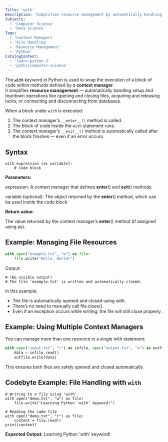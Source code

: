 ```yaml
---
Title: 'with'
Description: 'Simplifies resource management by automatically handling setup and teardown actions using context managers.'
Subjects:
  - 'Computer Science'
  - 'Data Science'
Tags:
  - 'Context Managers'
  - 'File Handling'
  - 'Resource Management'
  - 'Python'
CatalogContent:
  - 'learn-python-3'
  - 'paths/computer-science'
---
```


The **`with`** keyword in Python is used to wrap the execution of a block of code within methods defined by a **context manager**.  
It simplifies **resource management** — automatically handling setup and teardown operations like opening and closing files, acquiring and releasing locks, or connecting and disconnecting from databases.

When a block under `with` is executed:
1. The context manager’s `__enter__()` method is called.
2. The block of code inside the `with` statement runs.
3. The context manager’s `__exit__()` method is automatically called after the block finishes — even if an error occurs.

## Syntax

```pseudo
with expression [as variable]:
    # Code block
```

**Parameters:**

expression: A context manager that defines __enter__() and __exit__() methods.

variable (optional): The object returned by the __enter__() method, which can be used inside the code block.

**Return value:**

The value returned by the context manager’s __enter__() method (if assigned using as).

## Example: Managing File Resources
```py
with open("example.txt", "w") as file:
    file.write("Hello, World!")
```

Output:
```shell
# (No visible output)
# The file 'example.txt' is written and automatically closed.
```

In this example:

- The file is automatically opened and closed using with.
- There’s no need to manually call file.close().
- Even if an exception occurs while writing, the file will still close properly.

## Example: Using Multiple Context Managers 
You can manage more than one resource in a single with statement:
```py
with open("input.txt", "r") as infile, open("output.txt", "w") as outfile:
    data = infile.read()
    outfile.write(data)
```

This ensures both files are safely opened and closed automatically.

## Codebyte Example: File Handling with `with`
```codebyte/python
# Writing to a file using 'with'
with open("demo.txt", "w") as file:
    file.write("Learning Python 'with' keyword!")

# Reading the same file
with open("demo.txt", "r") as file:
    content = file.read()
print(content)
```

**Expected Output:**
Learning Python 'with' keyword!